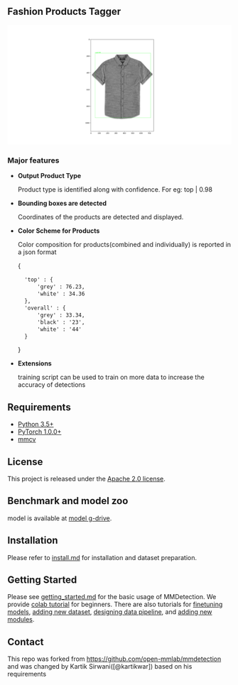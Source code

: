## Fashion Products Tagger


![demo image](resources/Figure_1.png)

### Major features

- **Output Product Type**
    
    Product type is identified along with confidence. For eg: top | 0.98
    
- **Bounding boxes are detected**
    
    Coordinates of the products are detected and displayed.

- **Color Scheme for Products**

    Color composition for products(combined and individually) is reported in a json format 
    
    {
        
        'top' : {
            'grey' : 76.23,
            'white' : 34.36
        },
        'overall' : {
            'grey' : 33.34,
            'black' : '23',
            'white' : '44'
        }
    }
    
- **Extensions**

   training script can be used to train on more data to increase the accuracy of detections

## Requirements

- [Python 3.5+](https://www.python.org/)
- [PyTorch 1.0.0+](https://pytorch.org/)
- [mmcv](https://github.com/open-mmlab/mmcv)

## License

This project is released under the [Apache 2.0 license](LICENSE).


## Benchmark and model zoo

model is available at [model g-drive](https://drive.google.com/file/d/1fol3hgl2IHee2f4wOj_TfTQ5hPQfeTl0/view?usp=sharing).


## Installation

Please refer to [install.md](docs/install.md) for installation and dataset preparation.


## Getting Started

Please see [getting_started.md](docs/getting_started.md) for the basic usage of MMDetection.
We provide [colab tutorial](demo/MMDet_Tutorial.ipynb) for beginners.
There are also tutorials for [finetuning models](docs/tutorials/finetune.md), [adding new dataset](docs/tutorials/new_dataset.md), [designing data pipeline](docs/tutorials/data_pipeline.md), and [adding new modules](docs/tutorials/new_modules.md).



## Contact

This repo was forked from https://github.com/open-mmlab/mmdetection and was changed by 
Kartik Sirwani([@kartikwar]) based on his requirements

